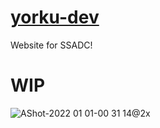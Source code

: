 # [yorku-dev](https://yorku.dev)

Website for SSADC!
# WIP

![AShot-2022 01 01-00 31 14@2x](https://user-images.githubusercontent.com/43297314/147844574-e3747c4d-5878-4091-a956-8ed3a250af18.png)
